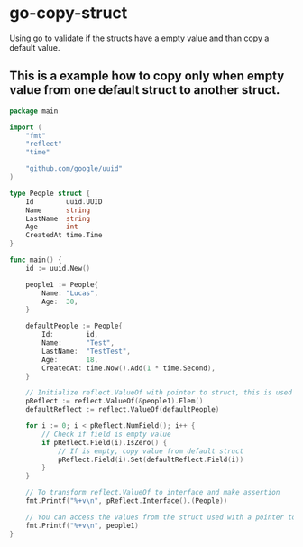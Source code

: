 # go-copy-struct
Using go to validate if the structs have a empty value and than copy a default value.

## This is a example how to copy only when empty value from one default struct to another struct.

```go
package main

import (
	"fmt"
	"reflect"
	"time"

	"github.com/google/uuid"
)

type People struct {
	Id        uuid.UUID
	Name      string
	LastName  string
	Age       int
	CreatedAt time.Time
}

func main() {
	id := uuid.New()

	people1 := People{
		Name: "Lucas",
		Age:  30,
	}

	defaultPeople := People{
		Id:        id,
		Name:      "Test",
		LastName:  "TestTest",
		Age:       18,
		CreatedAt: time.Now().Add(1 * time.Second),
	}

	// Initialize reflect.ValueOf with pointer to struct, this is used to manipulate values
	pReflect := reflect.ValueOf(&people1).Elem()
	defaultReflect := reflect.ValueOf(defaultPeople)

	for i := 0; i < pReflect.NumField(); i++ {
		// Check if field is empty value
		if pReflect.Field(i).IsZero() {
			// If is empty, copy value from default struct 
			pReflect.Field(i).Set(defaultReflect.Field(i))
		}
	}

	// To transform reflect.ValueOf to interface and make assertion
	fmt.Printf("%+v\n", pReflect.Interface().(People))

	// You can access the values from the struct used with a pointer too.
	fmt.Printf("%+v\n", people1)
}

```
